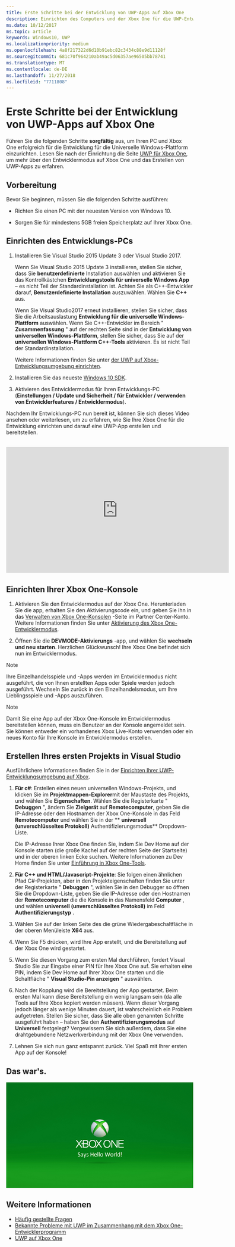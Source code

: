 ```yaml
---
title: Erste Schritte bei der Entwicklung von UWP-Apps auf Xbox One
description: Einrichten des Computers und der Xbox One für die UWP-Entwicklung
ms.date: 10/12/2017
ms.topic: article
keywords: Windows10, UWP
ms.localizationpriority: medium
ms.openlocfilehash: 4a8f217322d6d10b91ebc82c3434c88e9d11128f
ms.sourcegitcommit: 681c70f964210ab49ac5d06357ae96505bb78741
ms.translationtype: MT
ms.contentlocale: de-DE
ms.lasthandoff: 11/27/2018
ms.locfileid: "7711808"
---
```

# <a name="getting-started-with-uwp-app-development-on-xbox-one"></a>Erste Schritte bei der Entwicklung von UWP-Apps auf Xbox One

Führen Sie die folgenden Schritte **sorgfältig** aus, um Ihren PC und Xbox One erfolgreich für die Entwicklung für die Universelle Windows-Plattform einzurichten. Lesen Sie nach der Einrichtung die Seite [UWP für Xbox One](index.md), um mehr über den Entwicklermodus auf Xbox One und das Erstellen von UWP-Apps zu erfahren. 

## <a name="before-you-start"></a>Vorbereitung

Bevor Sie beginnen, müssen Sie die folgenden Schritte ausführen:
-   Richten Sie einen PC mit der neuesten Version von Windows 10.
<!-- -  Install Microsoft Visual Studio 2015 Update 3 or Microsoft Visual Studio 2017.

    > [!NOTE]
    > Visual Studio 2017 is required if you are using the Windows 10, build 15063 SDK. -->

- Sorgen Sie für mindestens 5GB freien Speicherplatz auf Ihrer Xbox One.

## <a name="setting-up-your-development-pc"></a>Einrichten des Entwicklungs-PCs

1.  Installieren Sie Visual Studio 2015 Update 3 oder Visual Studio 2017.

    Wenn Sie Visual Studio 2015 Update 3 installieren, stellen Sie sicher, dass Sie **benutzerdefinierte** Installation auswählen und aktivieren Sie das Kontrollkästchen **Entwicklungstools für universelle Windows App** – es nicht Teil der Standardinstallation ist. Achten Sie als C++-Entwickler darauf, **Benutzerdefinierte Installation** auszuwählen. Wählen Sie **C++** aus.

    Wenn Sie Visual Studio2017 erneut installieren, stellen Sie sicher, dass Sie die Arbeitsauslastung **Entwicklung für die universelle Windows-Plattform** auswählen. Wenn Sie C++-Entwickler im Bereich " **Zusammenfassung** " auf der rechten Seite sind in der **Entwicklung von universellen Windows-Plattform**, stellen Sie sicher, dass Sie auf der **universellen Windows-Plattform C++-Tools** aktivieren. Es ist nicht Teil der Standardinstallation.

    Weitere Informationen finden Sie unter [der UWP auf Xbox-Entwicklungsumgebung einrichten](development-environment-setup.md).

2.  Installieren Sie das neueste [Windows 10 SDK](https://developer.microsoft.com/windows/downloads/windows-10-sdk).

3.  Aktivieren des Entwicklermodus für Ihren Entwicklungs-PC (**Einstellungen / Update und Sicherheit / für Entwickler / verwenden von Entwicklerfeatures / Entwicklermodus**).

Nachdem Ihr Entwicklungs-PC nun bereit ist, können Sie sich dieses Video ansehen oder weiterlesen, um zu erfahren, wie Sie Ihre Xbox One für die Entwicklung einrichten und darauf eine UWP-App erstellen und bereitstellen.
</br>
</br>
<iframe src="https://channel9.msdn.com/Events/Xbox/App-Dev-on-Xbox/Get-started-with-App-Dev-on-Xbox/player#time=51s:paused" width="600" height="338"  allowFullScreen frameBorder="0"></iframe>

## <a name="setting-up-your-xbox-one-console"></a>Einrichten Ihrer Xbox One-Konsole

1.  Aktivieren Sie den Entwicklermodus auf der Xbox One. Herunterladen Sie die app, erhalten Sie den Aktivierungscode ein, und geben Sie ihn in das [Verwalten von Xbox One-Konsolen](https://partner.microsoft.com/xboxactivate) -Seite im Partner Center-Konto. Weitere Informationen finden Sie unter [Aktivierung des Xbox One-Entwicklermodus](devkit-activation.md). 

2.  Öffnen Sie die **DEVMODE-Aktivierungs** -app, und wählen Sie **wechseln und neu starten**. Herzlichen Glückwunsch! Ihre Xbox One befindet sich nun im Entwicklermodus.
  
  > [!NOTE]
  > Ihre Einzelhandelsspiele und -Apps werden im Entwicklermodus nicht ausgeführt, die von Ihnen erstellten Apps oder Spiele werden jedoch ausgeführt. Wechseln Sie zurück in den Einzelhandelsmodus, um Ihre Lieblingsspiele und -Apps auszuführen.
    
  > [!NOTE]
  > Damit Sie eine App auf der Xbox One-Konsole im Entwicklermodus bereitstellen können, muss ein Benutzer an der Konsole angemeldet sein. Sie können entweder ein vorhandenes Xbox Live-Konto verwenden oder ein neues Konto für Ihre Konsole im Entwicklermodus erstellen. 

## <a name="creating-your-first-project-in-visual-studio"></a>Erstellen Ihres ersten Projekts in Visual Studio

Ausführlichere Informationen finden Sie in der [Einrichten Ihrer UWP-Entwicklungsumgebung auf Xbox](development-environment-setup.md).

1.  **Für c#**: Erstellen eines neuen universellen Windows-Projekts, und klicken Sie im **Projektmappen-Explorer**mit der Maustaste des Projekts, und wählen Sie **Eigenschaften**. Wählen Sie die Registerkarte " **Debuggen** ", ändern Sie **Zielgerät** auf **Remotecomputer**, geben Sie die IP-Adresse oder den Hostnamen der Xbox One-Konsole in das Feld **Remotecomputer** und wählen Sie in der ** **universell (unverschlüsseltes Protokoll)** Authentifizierungsmodus** Dropdown-Liste.   

    Die IP-Adresse Ihrer Xbox One finden Sie, indem Sie Dev Home auf der Konsole starten (die große Kachel auf der rechten Seite der Startseite) und in der oberen linken Ecke suchen. Weitere Informationen zu Dev Home finden Sie unter [Einführung in Xbox One-Tools](introduction-to-xbox-tools.md).  

2.  **Für C++ und HTML/Javascript-Projekte**: Sie folgen einen ähnlichen Pfad C#-Projekten, aber in den Projekteigenschaften finden Sie unter der Registerkarte " **Debuggen** ", wählen Sie in den Debugger so öffnen Sie die Dropdown-Liste, geben Sie die IP-Adresse oder den Hostnamen der **Remotecomputer** die die Konsole in das Namensfeld **Computer** , und wählen **universell (unverschlüsseltes Protokoll)** im Feld **Authentifizierungstyp** .

3. Wählen Sie auf der linken Seite des die grüne Wiedergabeschaltfläche in der oberen Menüleiste **X64** aus.
   
4.  Wenn Sie F5 drücken, wird Ihre App erstellt, und die Bereitstellung auf der Xbox One wird gestartet.
  
5.  Wenn Sie diesen Vorgang zum ersten Mal durchführen, fordert Visual Studio Sie zur Eingabe einer PIN für Ihre Xbox One auf. Sie erhalten eine PIN, indem Sie Dev Home auf Ihrer Xbox One starten und die Schaltfläche " **Visual Studio-Pin anzeigen** " auswählen.
  
6.  Nach der Kopplung wird die Bereitstellung der App gestartet. Beim ersten Mal kann diese Bereitstellung ein wenig langsam sein (da alle Tools auf Ihre Xbox kopiert werden müssen). Wenn dieser Vorgang jedoch länger als wenige Minuten dauert, ist wahrscheinlich ein Problem aufgetreten. Stellen Sie sicher, dass Sie alle oben genannten Schritte ausgeführt haben – haben Sie den **Authentifizierungsmodus** auf **Universell** festgelegt? Vergewissern Sie sich außerdem, dass Sie eine drahtgebundene Netzwerkverbindung mit der Xbox One verwenden.  

7. Lehnen Sie sich nun ganz entspannt zurück. Viel Spaß mit Ihrer ersten App auf der Konsole!  

## <a name="thats-it"></a>Das war's.

![Hello World](images/getting-started-hello-world.png)

## <a name="see-also"></a>Weitere Informationen  
- [Häufig gestellte Fragen](frequently-asked-questions.md)  
- [Bekannte Probleme mit UWP im Zusammenhang mit dem Xbox One-Entwicklerprogramm](known-issues.md)
- [UWP auf Xbox One](index.md) 
